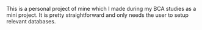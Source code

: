 This is a personal project of mine which I made during my BCA studies as a mini project. 
It is pretty straightforward and only needs the user to setup relevant databases.
